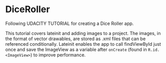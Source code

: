# DiceRoller
Following UDACITY TUTORIAL for creating a Dice Roller app.

This tutorial covers lateinit and adding images to a project.
The images, in the format of vector drawables, are stored as .xml files that can be referenced conditionally.
Lateinit enables the app to call findViewById just once and save the ImageView as a variable after `onCreate` (found in `R.id.<ImageView>`) to improve performance.
